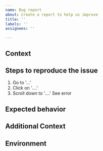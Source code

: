```yaml
---
name: Bug report
about: Create a report to help us improve
title: ''
labels: ''
assignees: ''

---
```


## Context
<!-- What is the current behavior and why is it a problem? -->

## Steps to reproduce the issue
1. Go to '...'
2. Click on '....'
3. Scroll down to '....'
See error

## Expected behavior


## Additional Context

## Environment
